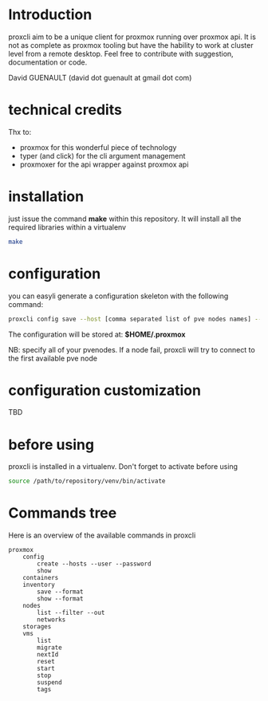# Introduction

proxcli aim to be a unique client for proxmox running over proxmox api. It is not as complete as proxmox tooling but have the hability to work at cluster level from a remote desktop. Feel free to contribute with suggestion, documentation or code. 

David GUENAULT (david dot guenault at gmail dot com)

# technical credits

Thx to:

- proxmox for this wonderful piece of technology
- typer (and click) for the cli argument management
- proxmoxer for the api wrapper against proxmox api

# installation

just issue the command **make** within this repository. It will install all the required libraries within a virtualenv

```bash
make
```

# configuration
you can easyli generate a configuration skeleton with the following command:

```bash
proxcli config save --host [comma separated list of pve nodes names] --user [username] --password []
```

The configuration will be stored at: **$HOME/.proxmox**

NB: specify all of your pvenodes. If a node fail, proxcli will try to connect to the first available pve node

# configuration customization

TBD

# before using

proxcli is installed in a virtualenv. Don't forget to activate before using

```bash 
source /path/to/repository/venv/bin/activate
```

# Commands tree

Here is an overview of the available commands in proxcli

```
proxmox
    config
        create --hosts --user --password
        show
    containers
    inventory
        save --format
        show --format
    nodes
        list --filter --out
        networks
    storages
    vms
        list
        migrate
        nextId
        reset
        start
        stop
        suspend
        tags
```